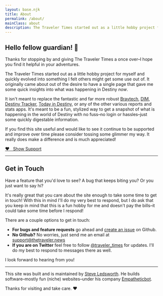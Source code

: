 ```yaml
---
layout: base.njk
title: About
permalink: /about/
mainClass: about
description: The Traveler Times started out as a little hobby project for myself and quickly evolved into something I felt others might get some use out of. It originally came about out of the desire to have a single page that gave me some quick insights into what was happening in Destiny now.
---
```


## Hello fellow guardian! 👋

Thanks for stopping by and giving The Traveler Times a once over–I hope you find it helpful in your adventures.

The Traveler Times started out as a little hobby project for myself and quickly evolved into something I felt others might get some use out of. It originally came about out of the desire to have a single page that gave me some quick insights into what was happening in Destiny _now_.

It isn't meant to replace the fantastic and far more robust [Braytech](bray.tech), [DIM](https://destinyitemmanager.com), [Destiny Tracker](https://destinytracker.com), [Today in Destiny](https://www.todayindestiny.com), or any of the other various reports and stats apps. It's meant to be a fun, stylized way to get a snapshot of what is happening in the world of Destiny with no fuss–no login or hassles–just some quickly digestable information.

If you find this site useful and would like to see it continue to be supported and improve over time please consider tossing some glimmer my way. It really does make a difference and is much appreciated!

<a class="support-link" href="https://buy.stripe.com/4gw7vdbqwevvg927st">♥️ &nbsp;&nbsp;Show Support</a>

---

## Get in Touch

Have a feature that you'd love to see? A bug that keeps biting you? Or you just want to say hi?

It's really great that you care about the site enough to take some time to get in touch! With this in mind I'll do my very best to respond, but I do ask that you keep in mind that this is a fun hobby for me and doesn't pay the bills–it could take some time before I respond!

There are a couple options to get in touch:

- **For bugs and feature requests** go ahead and [create an issue](https://github.com/empatheticbot/the-traveler-times/issues) on Github.
- **No Github?** No worries, just send me an email at <a href="mailto:support@thetraveler.news">support@thetraveler.news</a>
- **If you are on Twitter** feel free to follow [@traveler_times](https://twitter.com/traveler_times) for updates. I'll do my best to respond to messages there as well.

I look forward to hearing from you!

---

This site was built and is maintained by [Steve Ledsworth](https://twitter.com/sledsworth). He builds software–mostly fun (niche) websites–under his company [Empatheticbot](https://twitter.com/empathetic_bot).

Thanks for visiting and take care. ❤️
